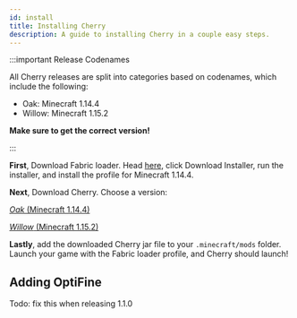 ```yaml
---
id: install
title: Installing Cherry
description: A guide to installing Cherry in a couple easy steps.
---
```


:::important Release Codenames

All Cherry releases are split into categories based on codenames, which include the following:

- Oak: Minecraft 1.14.4
- Willow: Minecraft 1.15.2

**Make sure to get the correct version!**

:::

**First**, Download Fabric loader. Head [here](https://fabricmc.net/use), click Download Installer, run the installer, and install the profile for Minecraft 1.14.4.

**Next**, Download Cherry. Choose a version:

[*Oak* (Minecraft 1.14.4)]()

[*Willow* (Minecraft 1.15.2)]()

**Lastly**, add the downloaded Cherry jar file to your `.minecraft/mods` folder. Launch your game with the Fabric loader profile, and Cherry should launch!

## Adding OptiFine

Todo: fix this when releasing 1.1.0
